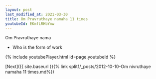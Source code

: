 ```yaml
---
layout: post
last_modified_at: 2021-03-30
title: Om Pravruthaye namaha 11 times
youtubeId: EKmfLRHbYmw
---
```

 
 
Om Pravruthaye nama 
 
 -  Who is the form of work 
 
  
 
  
 
 
 
 
 
 


{% include youtubePlayer.html id=page.youtubeId %}
 
[Next]({{ site.baseurl }}{% link  split1/_posts/2012-10-10-Om nivruthaye namaha 11 times.md%})
 

